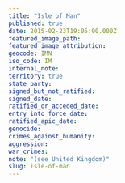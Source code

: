 ```yaml
---
title: "Isle of Man"
published: true
date: 2015-02-23T19:05:00.000Z
featured_image_path:
featured_image_attribution:
geocode: IMN
iso_code: IM
internal_note:
territory: true
state_party:
signed_but_not_ratified:
signed_date:
ratified_or_acceded_date:
entry_into_force_date:
ratified_apic_date:
genocide:
crimes_against_humanity:
aggression:
war_crimes:
note: "(see United Kingdom)"
slug: isle-of-man
---
```

